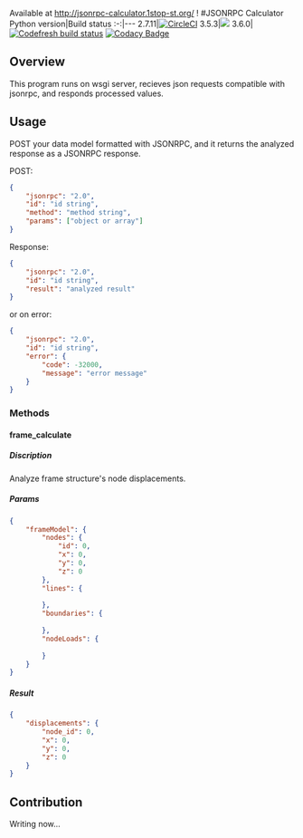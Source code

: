Available at http://jsonrpc-calculator.1stop-st.org/ !
#JSONRPC Calculator
Python version|Build status
:-:|---
2.7.11|[![CircleCI](https://circleci.com/gh/1stop-st/jsonrpc-calculator.svg?style=svg)](https://circleci.com/gh/1stop-st/jsonrpc-calculator)
3.5.3|[![](https://codeship.com/projects/d34410c0-e145-0134-2aa0-3a335c5eb36d/status?branch=master)](https://app.codeship.com/projects/205458)
3.6.0|[![Codefresh build status]( https://g.codefresh.io/api/badges/build?repoOwner=1stop-st&repoName=jsonrpc-calculator&branch=master&pipelineName=jsonrpc-calculator&accountName=h-ikeda&type=cf-1)]( https://g.codefresh.io/repositories/1stop-st/jsonrpc-calculator/builds?filter=trigger:build;branch:master;service:58b7cceba5addb0100a9fe0d~jsonrpc-calculator)
[![Codacy Badge](https://api.codacy.com/project/badge/Grade/6f01fe311425497bb25fc51022ab0461)](https://www.codacy.com/app/h-ikeda/jsonrpc-calculator?utm_source=github.com&utm_medium=referral&utm_content=1stop-st/jsonrpc-calculator&utm_campaign=badger)
## Overview
This program runs on wsgi server, recieves json requests compatible with jsonrpc, and responds processed values.
## Usage
POST your data model formatted with JSONRPC, and it returns the analyzed response as a JSONRPC response.

POST:
```json
{
    "jsonrpc": "2.0",
    "id": "id string",
    "method": "method string",
    "params": ["object or array"]
}
```
Response:
```json
{
    "jsonrpc": "2.0",
    "id": "id string",
    "result": "analyzed result"
}
```
or on error:
```json
{
    "jsonrpc": "2.0",
    "id": "id string",
    "error": {
        "code": -32000,
        "message": "error message"
    }
}
```
### Methods
#### frame_calculate
##### Discription
Analyze frame structure's node displacements.
##### Params
```json
{
    "frameModel": {
        "nodes": {
            "id": 0,
            "x": 0,
            "y": 0,
            "z": 0
        },
        "lines": {
        
        },
        "boundaries": {
        
        },
        "nodeLoads": {
        
        }
    }
}
```
##### Result
```json
{
    "displacements": {
        "node_id": 0,
        "x": 0,
        "y": 0,
        "z": 0
    }
}
```
## Contribution
Writing now...
